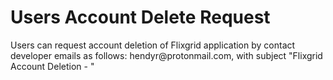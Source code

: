 <h1>Users Account Delete Request</h1>
<p>Users can request account deletion of Flixgrid application by contact developer emails as follows: hendyr@protonmail.com, with subject "Flixgrid Account Deletion - <Email>"</p>
